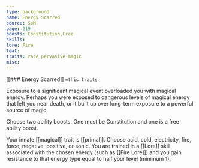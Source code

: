 ```yaml
---
type: background
name: Energy Scarred 
source: SoM
page: 219
boosts: Constitution,Free
skills: 
lore: Fire
feat: 
traits: rare,pervasive magic
misc: 
---
```


[[### Energy Scarred]]
`=this.traits`


Exposure to a significant magical event overloaded you with magical energy. Perhaps you were exposed to dangerous levels of magical energy that left you near death, or it built up over long-term exposure to a powerful source of magic.

Choose two ability boosts. One must be Constitution and one is a free ability boost.

Your innate [[magical]] trait is [[primal]]. Choose acid, cold, electricity, fire, force, negative, positive, or sonic. You are trained in a [[Lore]] skill associated with the chosen energy (such as [[Fire Lore]]) and you gain resistance to that energy type equal to half your level (minimum 1).

